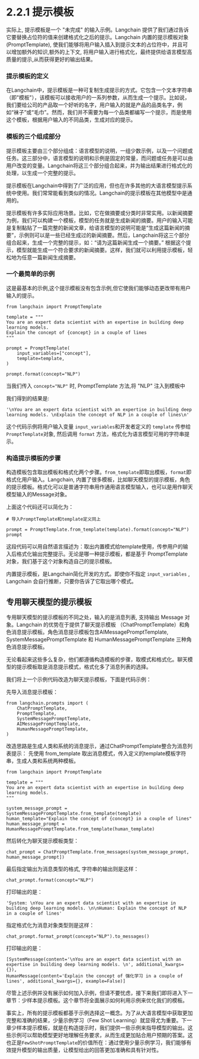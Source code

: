 # 2.2.1 提示模板

实际上, 提示模板是一个 "未完成" 的输入示例。Langchain 提供了我们通过告诉它要替换占位符的值来创建格式化之后的提示。Langchain 内置的提示模板对象 (PromptTemplate), 使我们能够将用户输入插入到提示文本的占位符中，并且可以增加额外的知识,额外的上下文, 将用户输入进行格式化，最终提供给语言模型高质量的提示,从而获得更好的输出结果。

### 提示模板的定义

在Langchain中，提示模板是一种可复制生成提示的方式。它包含一个文本字符串（即"模板"），该模板可以接收用户的一系列参数，从而生成一个提示。比如说，我们要给公司的产品取一个好听的名字，用户输入的就是产品的品类名字，例如“袜子”或“毛巾”。然而，我们并不需要为每一个品类都编写一个提示，而是使用这个模板，根据用户输入的不同品类，生成对应的提示。

### 模板的三个组成部分

提示模板主要由三个部分组成：语言模型的说明，一组少数示例，以及一个问题或任务。这三部分中，语言模型的说明和示例是固定的常量，而问题或任务是可以由用户改变的变量。Langchain将这三个部分组合起来，并为输出结果进行格式化的处理，以生成一个完整的提示。

提示模板在Langchain中得到了广泛的应用，但也在许多其他的大语言模型提示系统中使用。我们常常能看到类似的情况。Langchain的提示模板在其他模型中是通用的。

提示模板有许多实际应用场景。比如，它在做摘要或分类时非常实用。以新闻摘要为例，我们可以构建一个模板，模型的任务就是生成新闻的摘要。用户的输入可能是复制黏贴了一篇完整的新闻文章，给语言模型的说明可能是“生成这篇新闻的摘要”，示例则可以是一些已经生成过的新闻摘要。然后，Langchain将这三个部分组合起来，生成一个完整的提示，如：“请为这篇新闻生成一个摘要。”  根据这个提示，模型就能生成一个符合要求的新闻摘要。这样，我们就可以利用提示模板，轻松地为任意一篇新闻生成摘要。

###  一个最简单的示例

这是最基本的示例,这个提示模板没有包含示例,但它使我们能够动态更改带有用户输入的提示。

```
from langchain import PromptTemplate

template = """
You are an expert data scientist with an expertise in building deep learning models. 
Explain the concept of {concept} in a couple of lines
"""

prompt = PromptTemplate(
    input_variables=["concept"],
    template=template,
)

prompt.format(concept="NLP")
```
当我们传入 `concept="NLP"` 时, PromptTemplate 方法,将 "NLP" 注入到模板中

我们得到的结果是:

```
'\nYou are an expert data scientist with an expertise in building deep learning models. \nExplain the concept of NLP in a couple of lines\n'
```

这个代码示例将用户输入变量 `input_variables`和开发者定义的 `template` 传参给 `PromptTemplate`对象, 然后调用 `format` 方法，格式化为语言模型可用的字符串提示。

### 构造提示模板的步骤

构造模板包含取出模板和格式化两个步骤。`from_template`即取出模板，`format`即格式化用户输入。Langchain, 内置了很多模板，比如聊天模型的提示模板，角色的提示模板。格式化可以是普通字符串用作通用语言模型输入，也可以是用作聊天模型输入的Message对象。

上面这个代码还可以简化为：

```
# 导入PromptTemplate和template定义同上

prompt = PromptTemplate.from_template(template).format(concept="NLP")
prompt

```

这段代码可以用自然语言描述为：取出内置模式给template使用，传参用户的输入后格式化输出完整提示。无论是哪一种提示模板，都是基于 PromptTemplate 对象，我们基于这个对象构造自己的提示模板。

内置提示模板，是Langchain简化开发的方式。即使你不指定 `input_variables` , Langchain 会自行推断，只要你告诉了它取出哪个模式。


## 专用聊天模型的提示模板

专用聊天模型的提示模板的不同之处，输入的是消息列表, 支持输出 Message 对象。Langchain 的优势在于提供了聊天提示模板 （ChatPromptTemplate）和角色消息提示模板。角色消息提示模板包含AIMessagePromptTemplate, SystemMessagePromptTemplate 和 HumanMessagePromptTemplate 三种角色消息提示模板。

无论看起来这些多么复杂，他们都遵循构造模板的步骤，取模式和格式化。聊天模型的提示模板取是消息提示模式，格式化多了消息列表的选择。

我们将上一个示例代码改造为聊天提示模板，下面是代码示例：

先导入消息提示模板：
```
from langchain.prompts import (
    ChatPromptTemplate,
    PromptTemplate,
    SystemMessagePromptTemplate,
    AIMessagePromptTemplate,
    HumanMessagePromptTemplate,
)
```

改造思路是生成人类和系统的消息提示，通过ChatPromptTemplate整合为消息列表提示：
先使用 from_template 取出消息模式，传入定义的template模板字符串，生成人类和系统两种模板。
```
from langchain import PromptTemplate

template = """
You are an expert data scientist with an expertise in building deep learning models. 
"""

system_message_prompt = SystemMessagePromptTemplate.from_template(template)
human_template="Explain the concept of {concept} in a couple of lines"
human_message_prompt = HumanMessagePromptTemplate.from_template(human_template)

```
然后转化为聊天提示模板类型：

```
chat_prompt = ChatPromptTemplate.from_messages(system_message_prompt, human_message_prompt])
```

最后指定输出为消息类型的格式, 字符串的输出则是这样：

```
chat_prompt.format(concept="NLP")
```
打印输出的是：

```
'System: \nYou are an expert data scientist with an expertise in building deep learning models. \n\nHuman: Explain the concept of NLP in a couple of lines'
```
指定格式化为消息对象类型则是这样：
```
chat_prompt.format_prompt(concept="NLP").to_messages()
```
打印输出的是：

```
[SystemMessage(content='\nYou are an expert data scientist with an expertise in building deep learning models. \n', additional_kwargs={}),
HumanMessage(content='Explain the concept of 强化学习 in a couple of lines', additional_kwargs={}, example=False)]
```

尽管上述示例并没有展示如何加入示例，但请不要忧虑，接下来我们即将进入下一章节：少样本提示模板。这个章节将全面展示如何利用示例来优化我们的模板。

事实上，所有的提示模板都基于示例选择这一概念。为了从大语言模型中获取更加完整和准确的结果，少量示例学习（Few Shot Learning）就显得尤为重要。下一章少样本提示模板，就是在构造提示时，我们提供一些示例来指导模型的输出。这些示例可以帮助模型更好地理解任务要求，从而生成更加贴合用户预期的答案。这也正是`FewShotPromptTemplate`的价值所在：通过使用少量示例学习，我们能够有效提升模型的输出质量，让模型给出的回答更加准确和具有针对性。
